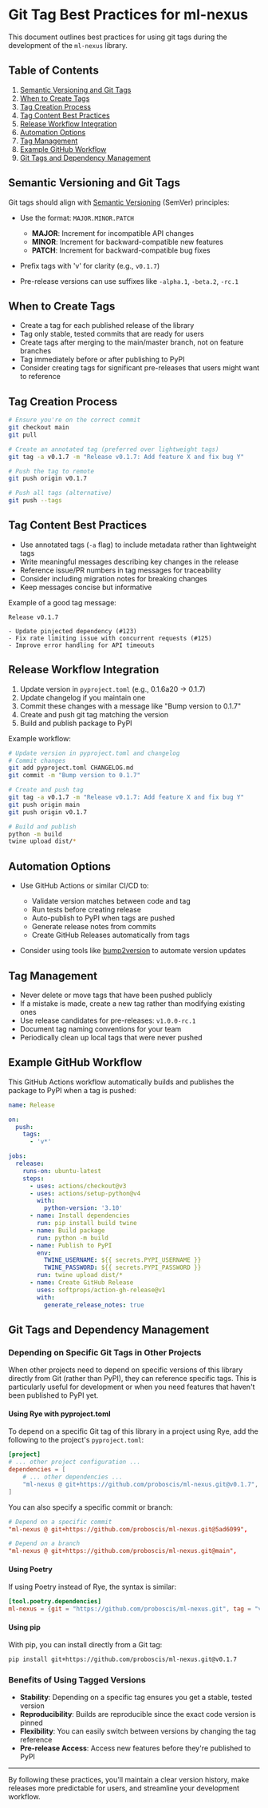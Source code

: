 # Git Tag Best Practices for ml-nexus

This document outlines best practices for using git tags during the development of the `ml-nexus` library.

## Table of Contents

1. [Semantic Versioning and Git Tags](#semantic-versioning-and-git-tags)
2. [When to Create Tags](#when-to-create-tags)
3. [Tag Creation Process](#tag-creation-process)
4. [Tag Content Best Practices](#tag-content-best-practices)
5. [Release Workflow Integration](#release-workflow-integration)
6. [Automation Options](#automation-options)
7. [Tag Management](#tag-management)
8. [Example GitHub Workflow](#example-github-workflow)
9. [Git Tags and Dependency Management](#git-tags-and-dependency-management)

## Semantic Versioning and Git Tags

Git tags should align with [Semantic Versioning](https://semver.org/) (SemVer) principles:

- Use the format: `MAJOR.MINOR.PATCH`
  - **MAJOR**: Increment for incompatible API changes
  - **MINOR**: Increment for backward-compatible new features
  - **PATCH**: Increment for backward-compatible bug fixes

- Prefix tags with 'v' for clarity (e.g., `v0.1.7`)
- Pre-release versions can use suffixes like `-alpha.1`, `-beta.2`, `-rc.1`

## When to Create Tags

- Create a tag for each published release of the library
- Tag only stable, tested commits that are ready for users
- Create tags after merging to the main/master branch, not on feature branches
- Tag immediately before or after publishing to PyPI
- Consider creating tags for significant pre-releases that users might want to reference

## Tag Creation Process

```bash
# Ensure you're on the correct commit
git checkout main
git pull

# Create an annotated tag (preferred over lightweight tags)
git tag -a v0.1.7 -m "Release v0.1.7: Add feature X and fix bug Y"

# Push the tag to remote
git push origin v0.1.7

# Push all tags (alternative)
git push --tags
```

## Tag Content Best Practices

- Use annotated tags (`-a` flag) to include metadata rather than lightweight tags
- Write meaningful messages describing key changes in the release
- Reference issue/PR numbers in tag messages for traceability
- Consider including migration notes for breaking changes
- Keep messages concise but informative

Example of a good tag message:
```
Release v0.1.7

- Update pinjected dependency (#123)
- Fix rate limiting issue with concurrent requests (#125)
- Improve error handling for API timeouts
```

## Release Workflow Integration

1. Update version in `pyproject.toml` (e.g., 0.1.6a20 → 0.1.7)
2. Update changelog if you maintain one
3. Commit these changes with a message like "Bump version to 0.1.7"
4. Create and push git tag matching the version
5. Build and publish package to PyPI

Example workflow:
```bash
# Update version in pyproject.toml and changelog
# Commit changes
git add pyproject.toml CHANGELOG.md
git commit -m "Bump version to 0.1.7"

# Create and push tag
git tag -a v0.1.7 -m "Release v0.1.7: Add feature X and fix bug Y"
git push origin main
git push origin v0.1.7

# Build and publish
python -m build
twine upload dist/*
```

## Automation Options

- Use GitHub Actions or similar CI/CD to:
  - Validate version matches between code and tag
  - Run tests before creating release
  - Auto-publish to PyPI when tags are pushed
  - Generate release notes from commits
  - Create GitHub Releases automatically from tags

- Consider using tools like [bump2version](https://github.com/c4urself/bump2version) to automate version updates

## Tag Management

- Never delete or move tags that have been pushed publicly
- If a mistake is made, create a new tag rather than modifying existing ones
- Use release candidates for pre-releases: `v1.0.0-rc.1`
- Document tag naming conventions for your team
- Periodically clean up local tags that were never pushed

## Example GitHub Workflow

This GitHub Actions workflow automatically builds and publishes the package to PyPI when a tag is pushed:

```yaml
name: Release

on:
  push:
    tags:
      - 'v*'

jobs:
  release:
    runs-on: ubuntu-latest
    steps:
      - uses: actions/checkout@v3
      - uses: actions/setup-python@v4
        with:
          python-version: '3.10'
      - name: Install dependencies
        run: pip install build twine
      - name: Build package
        run: python -m build
      - name: Publish to PyPI
        env:
          TWINE_USERNAME: ${{ secrets.PYPI_USERNAME }}
          TWINE_PASSWORD: ${{ secrets.PYPI_PASSWORD }}
        run: twine upload dist/*
      - name: Create GitHub Release
        uses: softprops/action-gh-release@v1
        with:
          generate_release_notes: true
```

## Git Tags and Dependency Management

### Depending on Specific Git Tags in Other Projects

When other projects need to depend on specific versions of this library directly from Git (rather than PyPI), they can reference specific tags. This is particularly useful for development or when you need features that haven't been published to PyPI yet.

#### Using Rye with pyproject.toml

To depend on a specific Git tag of this library in a project using Rye, add the following to the project's `pyproject.toml`:

```toml
[project]
# ... other project configuration ...
dependencies = [
    # ... other dependencies ...
    "ml-nexus @ git+https://github.com/proboscis/ml-nexus.git@v0.1.7",
]
```

You can also specify a specific commit or branch:

```toml
# Depend on a specific commit
"ml-nexus @ git+https://github.com/proboscis/ml-nexus.git@5ad6099",

# Depend on a branch
"ml-nexus @ git+https://github.com/proboscis/ml-nexus.git@main",
```

#### Using Poetry

If using Poetry instead of Rye, the syntax is similar:

```toml
[tool.poetry.dependencies]
ml-nexus = {git = "https://github.com/proboscis/ml-nexus.git", tag = "v0.1.7"}
```

#### Using pip

With pip, you can install directly from a Git tag:

```bash
pip install git+https://github.com/proboscis/ml-nexus.git@v0.1.7
```

### Benefits of Using Tagged Versions

- **Stability**: Depending on a specific tag ensures you get a stable, tested version
- **Reproducibility**: Builds are reproducible since the exact code version is pinned
- **Flexibility**: You can easily switch between versions by changing the tag reference
- **Pre-release Access**: Access new features before they're published to PyPI

---

By following these practices, you'll maintain a clear version history, make releases more predictable for users, and streamline your development workflow.